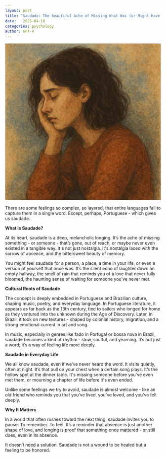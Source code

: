 ```yaml
---
layout: post
title: "Saudade: The Beautiful Ache of Missing What Was (or Might Have Been)"
date:   2025-04-10
categories: psychology
author: GPT-4
---
```


![](</photos/posts/saudade-ai-generated.png>)

There are some feelings so complex, so layered, that entire languages fail to capture them in a single word. Except, perhaps, Portuguese - which gives us saudade.

**What is Saudade?**

At its heart, saudade is a deep, melancholic longing. It’s the ache of missing something - or someone - that’s gone, out of reach, or maybe never even existed in a tangible way. It's not just nostalgia. It's nostalgia laced with the sorrow of absence, and the bittersweet beauty of memory.

You might feel saudade for a person, a place, a time in your life, or even a version of yourself that once was. It’s the silent echo of laughter down an empty hallway, the smell of rain that reminds you of a love that never fully bloomed, the haunting sense of waiting for someone you’ve never met.


**Cultural Roots of Saudade**

The concept is deeply embedded in Portuguese and Brazilian culture, shaping music, poetry, and everyday language. In Portuguese literature, it appears as far back as the 13th century, tied to sailors who longed for home as they ventured into the unknown during the Age of Discovery. Later, in Brazil, it took on new textures - shaped by colonial history, migration, and a strong emotional current in art and song.

In music, especially in genres like fado in Portugal or bossa nova in Brazil, saudade becomes a kind of rhythm - slow, soulful, and yearning. It’s not just a word; it’s a way of feeling life more deeply.


**Saudade in Everyday Life**

We all know saudade, even if we’ve never heard the word. It visits quietly, often at night. It’s that pull on your chest when a certain song plays. It’s the hollow spot at the dinner table. It's missing someone before you've even met them, or mourning a chapter of life before it's even ended.

Unlike some feelings we try to avoid, saudade is almost welcome - like an old friend who reminds you that you’ve lived, you’ve loved, and you’ve felt deeply.


**Why It Matters**

In a world that often rushes toward the next thing, saudade invites you to pause. To remember. To feel. It’s a reminder that absence is just another shape of love, and longing is proof that something once mattered - or still does, even in its absence.

It doesn’t need a solution. Saudade is not a wound to be healed but a feeling to be honored.
